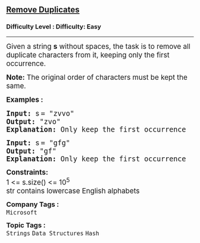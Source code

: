 <h2><a href="https://www.geeksforgeeks.org/problems/remove-duplicates3034/1?page=5&difficulty=Easy&status=unsolved&sortBy=submissions">Remove Duplicates</a></h2><h3>Difficulty Level : Difficulty: Easy</h3><hr><div class="problems_problem_content__Xm_eO"><p><span style="font-size: 14pt;">Given a string <strong>s</strong>&nbsp;without spaces, the task is to remove all duplicate characters from it, keeping only the first occurrence. </span></p>
<p><span style="font-size: 14pt;"><strong>Note:</strong> The original order of characters must be kept the same.&nbsp;</span></p>
<p><span style="font-size: 14pt;"><strong>Examples :</strong></span></p>
<pre><span style="font-size: 14pt;"><strong>Input: </strong><span style="font-family: -apple-system, BlinkMacSystemFont, 'Segoe UI', Roboto, Oxygen, Ubuntu, Cantarell, 'Open Sans', 'Helvetica Neue', sans-serif; white-space: normal;">s</span><strong style="font-family: -apple-system, BlinkMacSystemFont, 'Segoe UI', Roboto, Oxygen, Ubuntu, Cantarell, 'Open Sans', 'Helvetica Neue', sans-serif; white-space: normal;">&nbsp;</strong>= "zvvo"
<strong>Output: </strong>"zvo"
<strong>Explanation: </strong>Only keep the first occurrence</span></pre>
<pre><span style="font-size: 14pt;"><strong>Input:</strong> <span style="font-family: -apple-system, BlinkMacSystemFont, 'Segoe UI', Roboto, Oxygen, Ubuntu, Cantarell, 'Open Sans', 'Helvetica Neue', sans-serif; white-space: normal;">s</span><strong style="font-family: -apple-system, BlinkMacSystemFont, 'Segoe UI', Roboto, Oxygen, Ubuntu, Cantarell, 'Open Sans', 'Helvetica Neue', sans-serif; white-space: normal;">&nbsp;</strong>= "gfg"
<strong>Output: </strong>"gf"
<strong>Explanation: </strong>Only keep the first occurrence</span></pre>
<p><span style="font-size: 14pt;"><strong>Constraints:</strong><br>1 &lt;= s.size() &lt;= 10<sup>5</sup><br>str contains lowercase English alphabets</span></p></div><p><span style=font-size:18px><strong>Company Tags : </strong><br><code>Microsoft</code>&nbsp;<br><p><span style=font-size:18px><strong>Topic Tags : </strong><br><code>Strings</code>&nbsp;<code>Data Structures</code>&nbsp;<code>Hash</code>&nbsp;